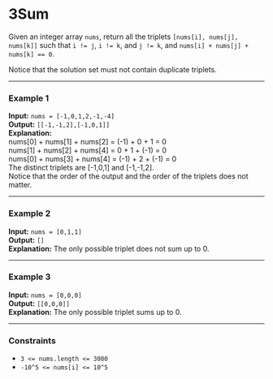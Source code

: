 # 3Sum

Given an integer array `nums`, return all the triplets `[nums[i], nums[j], nums[k]]` such that `i != j`, `i != k`, and `j != k`, and `nums[i] + nums[j] + nums[k] == 0`.

Notice that the solution set must not contain duplicate triplets.

---

### Example 1

**Input:** `nums = [-1,0,1,2,-1,-4]`  
**Output:** `[[-1,-1,2],[-1,0,1]]`  
**Explanation:**  
nums[0] + nums[1] + nums[2] = (-1) + 0 + 1 = 0  
nums[1] + nums[2] + nums[4] = 0 + 1 + (-1) = 0  
nums[0] + nums[3] + nums[4] = (-1) + 2 + (-1) = 0  
The distinct triplets are [-1,0,1] and [-1,-1,2].  
Notice that the order of the output and the order of the triplets does not matter.

---

### Example 2

**Input:** `nums = [0,1,1]`  
**Output:** `[]`  
**Explanation:** The only possible triplet does not sum up to 0.

---

### Example 3

**Input:** `nums = [0,0,0]`  
**Output:** `[[0,0,0]]`  
**Explanation:** The only possible triplet sums up to 0.

---

### Constraints

- `3 <= nums.length <= 3000`
- `-10^5 <= nums[i] <= 10^5`
